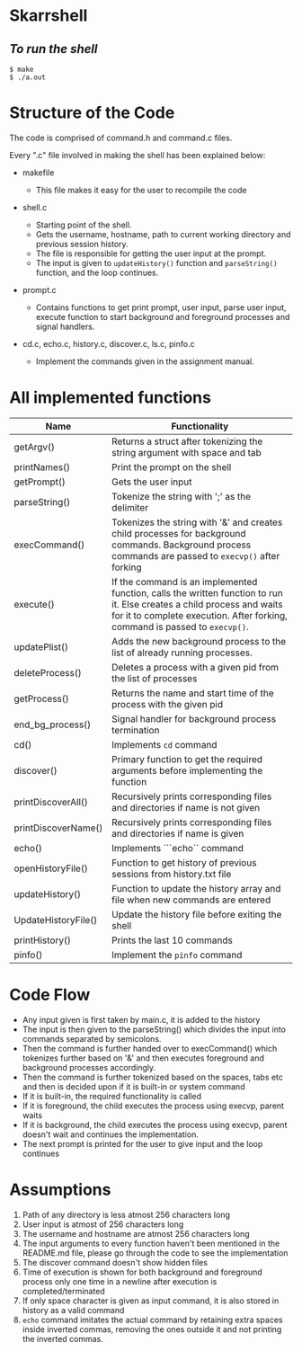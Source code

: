 # Skarrshell

## _To run the shell_

```
$ make
$ ./a.out
```

# Structure of the Code

The code is comprised of command.h and command.c files.

Every ".c" file involved in making the shell has been explained below:

- makefile 
    - This file makes it easy for the user to recompile the code

- shell.c 
  
    - Starting point of the shell.
    - Gets the username, hostname, path to current working directory and previous session history.
    - The file is responsible for getting the user input at the prompt.
    - The input is given to ```updateHistory()``` function and ```parseString()``` function, and the loop continues.

- prompt.c

    - Contains functions to get print prompt, user input, parse user input, execute function to start background and foreground processes and signal handlers.

- cd.c, echo.c, history.c, discover.c, ls.c, pinfo.c

    - Implement the commands given in the assignment manual.

# All implemented functions

| Name | Functionality |
| ------ | ------ |
| getArgv() | Returns a struct after tokenizing the string argument with space and tab |
| printNames() | Print the prompt on the shell |
| getPrompt() | Gets the user input |
| parseString() | Tokenize the string with ';' as the delimiter |
| execCommand() | Tokenizes the string with '&' and creates child processes for background commands. Background process commands are passed to ```execvp()``` after forking|
| execute() | If the command is an implemented function, calls the written function to run it. Else creates a child process and waits for it to complete execution. After forking, command is passed to ```execvp()```. |
| updatePlist() | Adds the new background process to the list of already running processes. |
| deleteProcess() | Deletes a process with a given pid from the list of processes |
| getProcess() | Returns the name and start time of the process with the given pid |
| end_bg_process() | Signal handler for background process termination |
| cd() | Implements ```cd``` command |
| discover() | Primary function to get the required arguments before implementing the function |
| printDiscoverAll() | Recursively prints corresponding files and directories if name is not given |
| printDiscoverName() | Recursively prints corresponding files and directories if name is given |
| echo() | Implements ```echo`` command |
| openHistoryFile() | Function to get history of previous sessions from history.txt file |
| updateHistory() | Function to update the history array and file when new commands are entered |
| UpdateHistoryFile() | Update the history file before exiting the shell |
| printHistory() | Prints the last 10 commands |
| pinfo() | Implement the ```pinfo``` command |

# Code Flow

- Any input given is first taken by main.c, it is added to the history
- The input is then given to the parseString() which divides the input into commands separated by semicolons.
- Then the command is further handed over to execCommand() which tokenizes further based on '&' and then executes foreground and background processes accordingly.
- Then the command is further tokenized based on the spaces, tabs etc and then is decided upon if it is built-in or system command
- If it is built-in, the required functionality is called
- If it is foreground, the child executes the process using execvp, parent waits
- If it is background, the child executes the process using execvp, parent doesn't wait and continues the implementation.
- The next prompt is printed for the user to give input and the loop continues

# Assumptions

1. Path of any directory is less atmost 256 characters long
2. User input is atmost of 256 characters long
3. The username and hostname are atmost 256 characters long
4. The input arguments to every function haven't been mentioned in the README.md file, please go through the code to see the implementation
5. The discover command doesn't show hidden files
6. Time of execution is shown for both background and foreground process only one time in a newline after execution is completed/terminated
7. If only space character is given as input command, it is also stored in history as a valid command
8. ```echo``` command imitates the actual command by retaining extra spaces inside inverted commas, removing the ones outside it and not printing the inverted commas.

